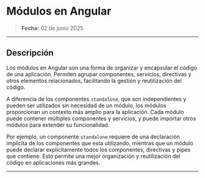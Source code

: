 # Módulos en Angular

> **Fecha:** 02 de junio 2025

---
## Descripción

Los módulos en Angular son una forma de organizar y encapsular el código de una aplicación. Permiten agrupar componentes, servicios, directivas y otros elementos relacionados, facilitando la gestión y reutilización del código.

A diferencia de los componentes `standalone`, que son independientes y pueden ser utilizados sin necesidad de un módulo, los módulos proporcionan un contexto más amplio para la aplicación. Cada módulo puede contener múltiples componentes y servicios, y puede importar otros módulos para extender su funcionalidad.

Por ejemplo, un componente `standalone` requiere de una declaración implicita de los componentes que esta utilizando, mientras que un módulo puede declarar explícitamente todos los componentes, directivas y pipes que contiene. Esto permite una mejor organización y reutilización del código en aplicaciones más grandes.

---
